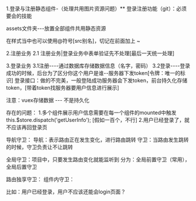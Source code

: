 1.登录与注册静态组件-（处理共用图片资源问题）**
登录注册功能（git）：必须要会的技能

assets文件夹---放置全部组件共用静态资源

在样式当中也可以使用@符号[src别名]，切记在前面加上 ~

2.注册业务
2.1 注册业务|登录业务中表单验证先不处理[最后一天统一处理]

3.登录业务
3.1注册----通过数据库存储数据信息（名字，密码）
3.2登录----登录成功的时候，后台为了区分你这个用户是谁--服务器下发token[令牌：唯一的标识]
登录接口：做的不完美，一般登陆成功服务器会下发token，前台持久化存储token，[带着token找服务器要用户信息进行展示]

注意：vuex存储数据 --- 不是持久化

存在的问题：
1.多个组件展示用户信息需要在每一个组件的mounted中触发this.$store.dispatch('getUserInfo'); [假如一百个，不行]
2.用户已经登录了，就不应该再回登录页

导航守卫：
导航：表示路由正在发生变化，进行路由跳转
守卫：当路由发生跳转的时候，守卫负责让不让跳转

全局守卫：项目中，只要发生路由变化就能监听到  分为：全局前置守卫（常用），全局后置守卫

路由独享守卫：
组件内守卫：

比如：用户已经登录，用户不应该还能会login页面？
